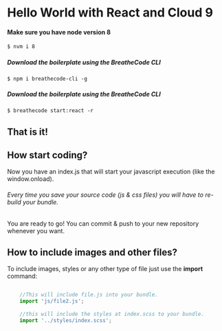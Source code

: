 # Hello World with React and Cloud 9

#### Make sure you have node version 8
```sh
$ nvm i 8
```

##### Download the boilerplate using the BreatheCode CLI
```
$ npm i breathecode-cli -g
```

##### Download the boilerplate using the BreatheCode CLI
```
$ breathecode start:react -r
```

## That is it! 

## How start coding?

Now you have an index.js that will start your javascript execution (like the window.onload).

###### Every time you save your source code (js & css files) you will have to re-build your bundle.

You are ready to go! You can commit & push to your new repository whenever you want.

## How to include images and other files?

To include images, styles or any other type of file just use the **import** command:

```js

    //This will include file.js into your bundle.
    import 'js/file2.js';
    
    //this will include the styles at index.scss to your bundle.
    import '../styles/index.scss';

```